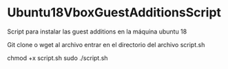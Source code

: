 # Ubuntu18VboxGuestAdditionsScript
Script para instalar las guest additions en la máquina ubuntu 18

Git clone o wget al archivo
entrar en el directorio del archivo script.sh

chmod +x script.sh
sudo ./script.sh
